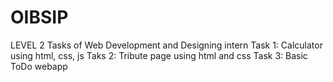 # OIBSIP
LEVEL 2 Tasks of Web Development and Designing intern
Task 1: Calculator using html, css, js
Taks 2: Tribute page using html and css
Task 3: Basic ToDo webapp
